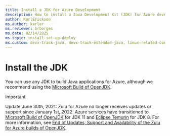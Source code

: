 ```yaml
---
title: Install a JDK for Azure Development
description: How to install a Java Development Kit (JDK) for Azure development with Windows, Linux, and Mac.
author: KarlErickson
ms.author: karler
ms.reviewer: brborges
ms.date: 02/14/2025
ms.topic: install-set-up-deploy
ms.custom: devx-track-java, devx-track-extended-java, linux-related-content
---
```


# Install the JDK

You can use any JDK to build Java applications for Azure, although we recommend using the [Microsoft Build of OpenJDK](/java/openjdk/install).

> [!IMPORTANT]
> Update June 30th, 2021: Zulu for Azure no longer receives updates or support since January 1st, 2022. Azure services have transitioned to [Microsoft Build of OpenJDK](/java/openjdk/install) for JDK 11 and [Eclipse Temurin](https://adoptium.net/releases.html?variant=openjdk8&jvmVariant=hotspot) for JDK 8. For more information, see [End of Updates, Support and Availability of the Zulu for Azure builds of OpenJDK](https://devblogs.microsoft.com/java/end-of-updates-support-and-availability-of-zulu-for-azure/).

